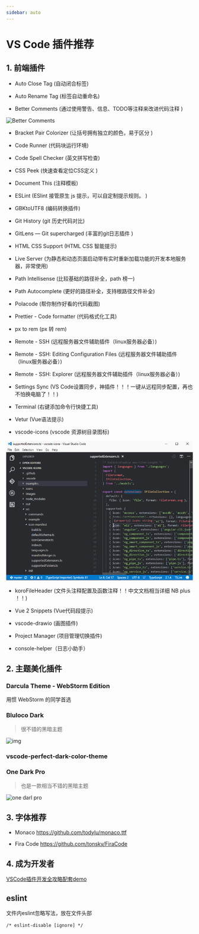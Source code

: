 ```yaml
---
sidebar: auto
---
```


# VS Code 插件推荐

## 1.  前端插件

* Auto Close Tag  (自动闭合标签)

*  Auto Rename Tag (标签自动重命名)

* Better Comments (通过使用警告、信息、TODO等注释来改进代码注释 )

![Better Comments](https://raw.githubusercontent.com/aaron-bond/better-comments/master/images/better-comments.PNG)

* Bracket Pair Colorizer (让括号拥有独立的颜色，易于区分 )

* Code Runner (代码块运行环境)

* Code Spell Checker (英文拼写检查)

* CSS Peek (快速查看定位CSS定义 )

* Document This (注释模板)

* ESLint (ESlint 接管原生 js 提示，可以自定制提示规则。 )

* GBKtoUTF8 (编码转换插件)

* Git History (git 历史代码对比)

* GitLens — Git supercharged (丰富的git日志插件 )

* HTML CSS Support (HTML CSS 智能提示)

* Live Server (为静态和动态页面启动带有实时重新加载功能的开发本地服务器，非常使用)

* Path Intellisense (比较基础的路径补全，path 榜一)

* Path Autocomplete (更好的路径补全，支持根路径文件补全)

* Polacode (帮你制作好看的代码截图)

* Prettier - Code formatter (代码格式化工具)

* px to rem (px 转 rem)

* Remote - SSH (远程服务器文件辅助插件（linux服务器必备）)

* Remote - SSH: Editing Configuration Files (远程服务器文件辅助插件（linux服务器必备）)

* Remote - SSH: Explorer (远程服务器文件辅助插件（linux服务器必备）)

* Settings Sync (VS Code设置同步，神插件！！！一键从远程同步配置，再也不怕换电脑了！！)

* Terminal (右键添加命令行快捷工具)

* Vetur (Vue语法提示)

* vscode-icons (vscode 资源树目录图标)

![icons]( https://raw.githubusercontent.com/vscode-icons/vscode-icons/master/images/screenshot.gif )

* koroFileHeader (文件头注释配置及函数注释！！中文文档相当详细 NB plus ！！)

* Vue 2 Snippets (Vue代码段提示)

* vscode-drawio (画图插件)

* Project Manager (项目管理切换插件)

* console-helper（日志小助手）

## 2.  主题美化插件

### Darcula Theme - WebStorm Edition

用惯 WebStorm 的同学首选

### Bluloco Dark

> 很不错的黑暗主题

![img]( https://raw.githubusercontent.com/uloco/theme-bluloco-dark/master/screenshots/js.png )

### vscode-perfect-dark-color-theme

### One Dark Pro

> 也是一款相当不错的黑暗主题

![one darl pro]( https://ww2.sinaimg.cn/large/006tNbRwgy1fvwk4ach5bj31kw16o0uw.jpg )

## 3. 字体推荐

* Monaco  https://github.com/todylu/monaco.ttf 

* Fira Code  https://github.com/tonsky/FiraCode 

## 4.  成为开发者

[VSCode插件开发全攻略配套demo](https://github.com/sxei/vscode-plugin-demo)

## eslint

文件内eslint忽略写法，放在文件头部

 `/* eslint-disable [ignore] */`
